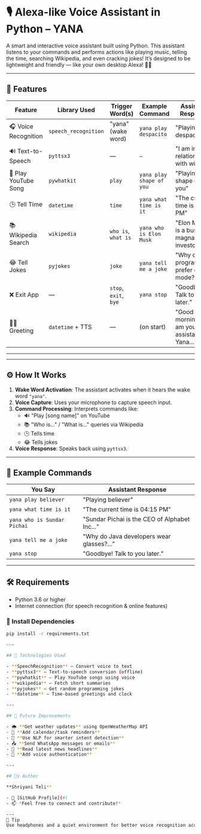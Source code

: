 # 🎙️ Alexa-like Voice Assistant in Python – YANA

A smart and interactive voice assistant built using Python. This assistant listens to your commands and performs actions like playing music, telling the time, searching Wikipedia, and even cracking jokes! It’s designed to be lightweight and friendly — like your own desktop Alexa! 🧠✨

---

## 🚀 Features

| Feature             | Library Used         | Trigger Word(s)             | Example Command                     | Assistant Response                            |
|---------------------|----------------------|------------------------------|-------------------------------------|-----------------------------------------------|
| 🎧 Voice Recognition | `speech_recognition` | "yana" (wake word)           | `yana play despacito`              | "Playing despacito"                           |
| 🔊 Text-to-Speech    | `pyttsx3`            | —                            | `—`                                | "I am in a relationship with wifi"            |
| 🎵 Play YouTube Song | `pywhatkit`          | `play`                       | `yana play shape of you`           | "Playing shape of you"                        |
| 🕒 Tell Time         | `datetime`           | `time`                       | `yana what time is it`             | "The current time is 03:45 PM"                |
| 📚 Wikipedia Search  | `wikipedia`          | `who is`, `what is`          | `yana who is Elon Musk`            | "Elon Musk is a business magnate and investor." |
| 😂 Tell Jokes        | `pyjokes`            | `joke`                       | `yana tell me a joke`              | "Why do programmers prefer dark mode?..."     |
| ❌ Exit App          | —                    | `stop`, `exit`, `bye`        | `yana stop`                         | "Goodbye! Talk to you later."                 |
| 🙋‍♂️ Greeting         | `datetime` + TTS     | —                            | (on start)                         | "Good morning! I am your assistant Yana..."   |

---


---

## ⚙️ How It Works

1. **Wake Word Activation**: The assistant activates when it hears the wake word `"yana"`.
2. **Voice Capture**: Uses your microphone to capture speech input.
3. **Command Processing**: Interprets commands like:
   - 🔊 "Play [song name]" on YouTube
   - 📚 "Who is..." / "What is..." queries via Wikipedia
   - 🕒 Tells time
   - 😂 Tells jokes
4. **Voice Response**: Speaks back using `pyttsx3`.

---

## 💬 Example Commands

| You Say                          | Assistant Response                                |
|----------------------------------|---------------------------------------------------|
| `yana play believer`             | "Playing believer"                                |
| `yana what time is it`           | "The current time is 04:15 PM"                    |
| `yana who is Sundar Pichai`      | "Sundar Pichai is the CEO of Alphabet Inc..."     |
| `yana tell me a joke`            | "Why do Java developers wear glasses?..."         |
| `yana stop`                      | "Goodbye! Talk to you later."                     |

---

## 🛠️ Requirements

- Python 3.6 or higher
- Internet connection (for speech recognition & online features)

### 🔧 Install Dependencies

```bash
pip install -r requirements.txt

---

## 🧠 Technologies Used

- **SpeechRecognition** – Convert voice to text
- **pyttsx3** – Text-to-speech conversion (offline)
- **pywhatkit** – Play YouTube songs using voice
- **wikipedia** – Fetch short summaries
- **pyjokes** – Get random programming jokes
- **datetime** – Time-based greetings and clock

---

## 🔮 Future Improvements

- 🌦️ **Get weather updates** using OpenWeatherMap API
- 📅 **Add calendar/task reminders**
- 💬 **Use NLP for smarter intent detection**
- 📤 **Send WhatsApp messages or emails**
- 📰 **Read latest news headlines**
- 🔐 **Add voice authentication**

---

## 🙋‍♀️ Author

**Shriyani Teli**

- 🔗 [GitHub Profile](#)  
- 📫 *Feel free to connect and contribute!*

---
🧠 Tip
Use headphones and a quiet environment for better voice recognition accuracy.


